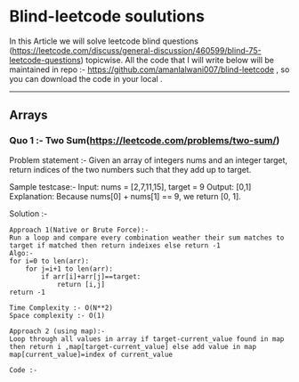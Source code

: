 # Blind-leetcode soulutions
In this Article we will solve leetcode blind questions (https://leetcode.com/discuss/general-discussion/460599/blind-75-leetcode-questions) topicwise.
All the code that I will write below will be maintained in repo :-  https://github.com/amanlalwani007/blind-leetcode , so you can download the code in your local .
****

## Arrays
### Quo 1 :- Two Sum(https://leetcode.com/problems/two-sum/)

Problem statement :- Given an array of integers nums and an integer target, return indices of the two numbers such that they add up to target.

Sample testcase:- 
Input: nums = [2,7,11,15], target = 9
Output: [0,1]
Explanation: Because nums[0] + nums[1] == 9, we return [0, 1].

Solution :- 

```
Approach 1(Native or Brute Force):- 
Run a loop and compare every combination weather their sum matches to target if matched then return indeixes else return -1
Algo:- 
for i=0 to len(arr):
    for j=i+1 to len(arr):
        if arr[i]+arr[j]==target:
            return [i,j]
return -1              

Time Complexity :- O(N**2)
Space complexity :- O(1)

Approach 2 (using map):- 
Loop through all values in array if target-current_value found in map then return i ,map[target-current_value] else add value in map map[current_value]=index of current_value

Code :- 

```







